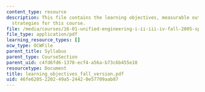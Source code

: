 ```yaml
---
content_type: resource
description: This file contains the learning objectives, measurable outcomes and assessment
  strategies for this course.
file: /media/courses/16-01-unified-engineering-i-ii-iii-iv-fall-2005-spring-2006/46fe6205220249a524420e57709aab87_learning_objectives_fall_version.pdf
file_type: application/pdf
learning_resource_types: []
ocw_type: OCWFile
parent_title: Syllabus
parent_type: CourseSection
parent_uid: c4fd6fd6-1378-ecf4-a56a-b73c6b455e18
resourcetype: Document
title: learning_objectives_fall_version.pdf
uid: 46fe6205-2202-49a5-2442-0e57709aab87
---
```


